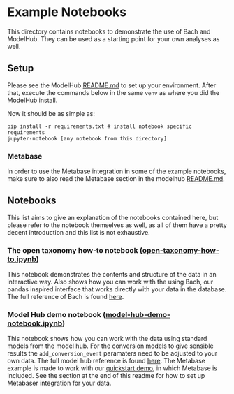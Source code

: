 # Example Notebooks
This directory contains notebooks to demonstrate the use of Bach and ModelHub. They can be used as a 
starting point for your own analyses as well.

## Setup
Please see the ModelHub [README.md](../modelhub/README.md) to set up your environment. After that, execute 
the commands below in the same `venv` as where you did the ModelHub install. 

Now it should be as simple as:
```shell
pip install -r requirements.txt # install notebook specific requirements
jupyter-notebook [any notebook from this directory]
```

### Metabase
In order to use the Metabase integration in some of the example notebooks, make sure to also read the 
Metabase section in the modelhub [README.md](../modelhub/README.md).

## Notebooks 
This list aims to give an explanation of the notebooks contained here, but please refer to the notebook 
themselves as well, as all of them have a pretty decent introduction and this list is not exhaustive.

### The open taxonomy how-to notebook ([open-taxonomy-how-to.ipynb](open-taxonomy-how-to.ipynb))
This notebook demonstrates the contents and structure of the data in an interactive way. Also shows how you
can work with the using Bach, our pandas inspired interface that works directly with your data in the
database. The full reference of Bach is found [here](https://objectiv.io/docs/modeling/reference/).

### Model Hub demo notebook ([model-hub-demo-notebook.ipynb](model-hub-demo-notebook.ipynb))
This notebook shows how you can work with the data using standard models from the model hub. For the
conversion models to give sensible results the `add_conversion_event` paramaters need to be adjusted to your
own data. The full model hub reference is found
[here](https://objectiv.io/docs/modeling/Objectiv/modelhub.ModelHub/). The Metabase example is made
to work with our [quickstart demo](https://objectiv.io/docs/home/quickstart-guide/), in which Metabase is included.
See the section at the end of this readme for how to set up Metabaser integration for your data.
